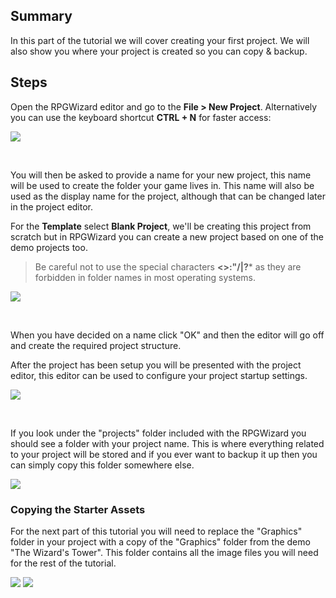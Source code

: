 ## Summary
In this part of the tutorial we will cover creating your first project. We will also show you where your project is created so you can copy & backup.

## Steps
Open the RPGWizard editor and go to the **File > New Project**. Alternatively you can use the keyboard shortcut **CTRL + N** for faster access:

![](images/my_first_game/01_new_project/images/1.png)

<br/>

You will then be asked to provide a name for your new project, this name will be used to create the folder your game lives in. This name will also be used as the display name for the project, although that can be changed later in the project editor.

For the **Template** select **Blank Project**, we'll be creating this project from scratch but in RPGWizard you can create a new project based on one of the demo projects too.

> Be careful not to use the special characters **<>:"/\|?*** as they are forbidden in folder names in most operating systems.

![](images/my_first_game/01_new_project/images/2.png)

<br/>

When you have decided on a name click "OK" and then the editor will go off and create the required project structure.

After the project has been setup you will be presented with the project editor, this editor can be used to configure your project startup settings.

![](images/my_first_game/01_new_project/images/3.png)

<br/>

If you look under the "projects" folder included with the RPGWizard you should see a folder with your project name. This is where everything related to your project will be stored and if you ever want to backup it up then you can simply copy this folder somewhere else.

![](images/my_first_game/01_new_project/images/4.png)

### Copying the Starter Assets
For the next part of this tutorial you will need to replace the "Graphics" folder in your project with a copy of the "Graphics" folder from the demo "The Wizard's Tower". This folder contains all the image files you will need for the rest of the tutorial.

![](images/my_first_game/01_new_project/images/5.png)
![](images/my_first_game/01_new_project/images/6.png)
